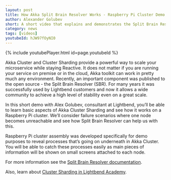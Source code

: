 ```yaml
---
layout: post
title: How Akka Split Brain Resolver Works - Raspberry Pi Cluster Demo
author: Alexander Golubev
short: A short video that explains and demonstrates the Split Brain Resolver on Raspberry Pi Cluster
category: news
tags: [videos]
youtubeId: hJW97fOyNI0
---
```


{% include youtubePlayer.html id=page.youtubeId %}

Akka Cluster and Cluster Sharding provide a powerful way to scale your microservice while staying Reactive. It does not matter if you are running your service on premise or in the cloud, Akka toolkit can work in pretty much any environment. Recently, an important component was published to the open source - the Split Brain Resolver (SBR). For many years it was successfully used by Lightbend customers and now it allows a wide community to achieve a high level of stability even on a great scale.

In this short demo with Alex Golubev, consultant at Lightbend, you’ll be able to learn basic aspects of Akka Cluster Sharding and see how it works on a Raspberry Pi cluster. We’ll consider failure scenarios where one node becomes unreachable and see how Split Brain Resolver can help us with this.

Raspberry Pi cluster assembly was developed specifically for demo purposes to reveal processes that’s going on underneath in Akka Cluster. You will be able to catch these processes easily as main pieces of information will be shown on small screens attached to each node.

For more information see the [Split Brain Resolver documentation](https://doc.akka.io/docs/akka/current/split-brain-resolver.html).

Also, learn about [Cluster Sharding in Lightbend Academy](https://academy.lightbend.com).
